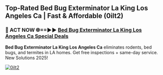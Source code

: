 ## Top-Rated Bed Bug Exterminator La King Los Angeles Ca | Fast & Affordable (0ilt2)

<h3>🐜 ACT NOW 🌐==►► <a href="https://tinyurl.com/2dysvsjj" rel="nofollow">Bed Bug Exterminator La King Los Angeles Ca Special Deals</a></h3>

**Bed Bug Exterminator La King Los Angeles Ca** eliminates rodents, bed bugs, and termites in LA homes. Get free inspections + same-day service. New Solutions 2025!

[![0ilt2](https://i.imgur.com/JCYaghj.jpeg)](https://tinyurl.com/2dysvsjj)